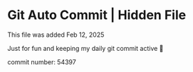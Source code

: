 # Git Auto Commit | Hidden File

This file was added Feb 12, 2025

Just for fun and keeping my daily git commit active 🤪

commit number: 54397
